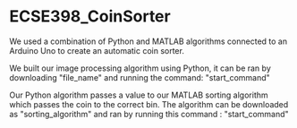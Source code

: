 # ECSE398_CoinSorter
We used a combination of Python and MATLAB algorithms connected to an Arduino Uno to create an automatic coin sorter.

We built our image processing algorithm using Python, it can be ran by downloading "file_name" and running the command: "start_command"

Our Python algorithm passes a value to our MATLAB sorting algorithm which passes the coin to the correct bin. The algorithm can be downloaded as "sorting_algorithm" 
and ran by running this command : "start_command"

